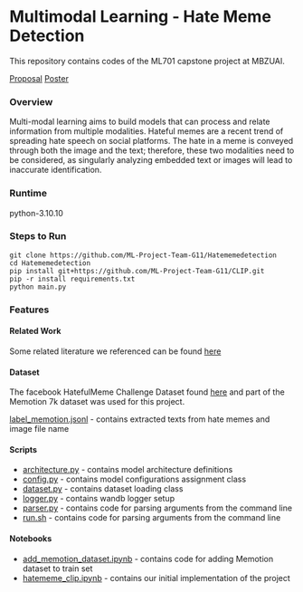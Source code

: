 # Multimodal Learning - Hate Meme Detection
This repository contains codes of the ML701 capstone project at MBZUAI. 

[Proposal](../master/G11_ML701_Project_Proposal.pdf)          [Poster](../master/ML701_Project_Poster.pdf)

### Overview
<p>
  Multi-modal learning aims to build models that can process and relate information from multiple modalities. Hateful memes are a recent trend of spreading hate speech on social platforms. The hate in a meme is conveyed through both the image and the text; therefore, these two modalities need to be considered, as singularly analyzing embedded text or images will lead to inaccurate identification.
</p>


### Runtime
python-3.10.10

### Steps to Run
```
git clone https://github.com/ML-Project-Team-G11/Hatememedetection
cd Hatememedetection
pip install git+https://github.com/ML-Project-Team-G11/CLIP.git
pip -r install requirements.txt
python main.py
```

### Features

#### Related Work 

Some related literature we referenced can be found [here](../main/Papers)

#### Dataset

The facebook HatefulMeme Challenge Dataset found <a href="https://www.kaggle.com/datasets/williamberrios/hateful-memes">here</a>
and part of the Memotion 7k dataset was used for this project.

[label_memotion.jsonl](../main/label_memotion.jsonl) - contains extracted texts from hate memes and image file name

#### Scripts

* [architecture.py](../master/hatememe/architecture.py) - contains model architecture definitions
* [config.py](../master/hatememe/config.py) - contains model configurations assignment class
* [dataset.py](../master/hatememe/dataset.py) - contains dataset loading class
* [logger.py](../master/hatememe/logger.py) - contains wandb logger setup
* [parser.py](../master/hatememe/parser.py) - contains code for parsing arguments from the command line
* [run.sh](../master/run.sh) - contains code for parsing arguments from the command line

#### Notebooks

* [add_memotion_dataset.ipynb](../master/hatememe/add_memotion_dataset.ipynb) - contains code for adding Memotion dataset to train set
* [hatememe_clip.ipynb](../master/hatememe/hatememe_clip.ipynb) - contains our initial implementation of the project
